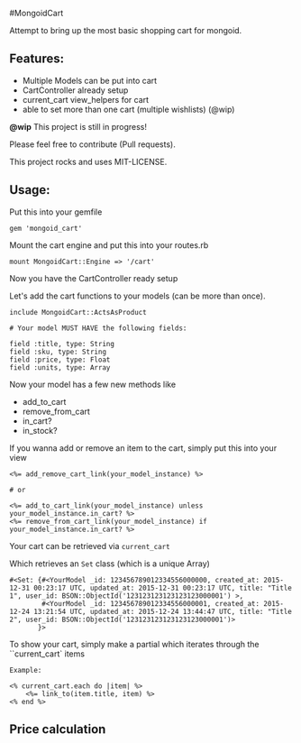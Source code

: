 #MongoidCart

Attempt to bring up the most basic shopping cart for mongoid.

## Features:

* Multiple Models can be put into cart
* CartController already setup
* current_cart view_helpers for cart
* able to set more than one cart (multiple wishlists) (@wip)

__@wip__ This project is still in progress!

Please feel free to contribute (Pull requests).

This project rocks and uses MIT-LICENSE.

## Usage:

Put this into your gemfile

    gem 'mongoid_cart'
    
Mount the cart engine and put this into your routes.rb

    mount MongoidCart::Engine => '/cart'

Now you have the CartController ready setup

Let's add the cart functions to your models (can be more than once).

    include MongoidCart::ActsAsProduct
    
    # Your model MUST HAVE the following fields:
    
    field :title, type: String
    field :sku, type: String
    field :price, type: Float
    field :units, type: Array
    
Now your model has a few new methods like

- add_to_cart 
- remove_from_cart
- in_cart?
- in_stock?

If you wanna add or remove an item to the cart, simply put this into your view

    <%= add_remove_cart_link(your_model_instance) %>

    # or 
    
    <%= add_to_cart_link(your_model_instance) unless your_model_instance.in_cart? %>
    <%= remove_from_cart_link(your_model_instance) if your_model_instance.in_cart? %>
    
Your cart can be retrieved via ``current_cart``

Which retrieves an ``Set`` class (which is a unique Array)

    #<Set: {#<YourModel _id: 123456789012334556000000, created_at: 2015-12-31 00:23:17 UTC, updated_at: 2015-12-31 00:23:17 UTC, title: "Title 1", user_id: BSON::ObjectId('123123123123123123000001') >,
            #<YourModel _id: 123456789012334556000001, created_at: 2015-12-24 13:21:54 UTC, updated_at: 2015-12-24 13:44:47 UTC, title: "Title 2", user_id: BSON::ObjectId('123123123123123123000001')>
           }>

To show your cart, simply make a partial which iterates through the ``current_cart` items

    Example:
    
    <% current_cart.each do |item| %>   
        <%= link_to(item.title, item) %> 
    <% end %>
    
## Price calculation

